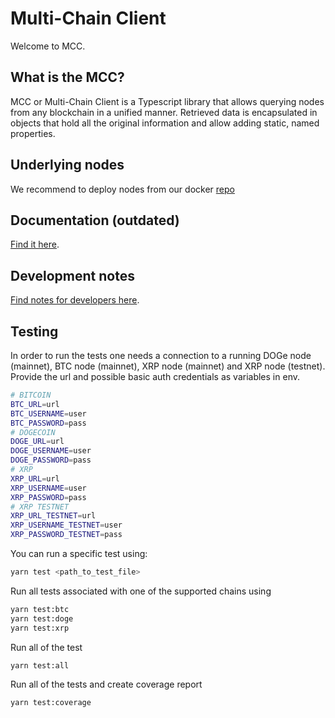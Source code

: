 # Multi-Chain Client

Welcome to MCC.

## What is the MCC?

MCC or Multi-Chain Client is a Typescript library that allows querying nodes from any blockchain in a unified manner. Retrieved data is encapsulated in objects that hold all the original information and allow adding static, named properties.

## Underlying nodes

We recommend to deploy nodes from our docker [repo](https://github.com/flare-foundation/connected-chains-docker)


## Documentation (outdated)

[Find it here](./docs/README.md).

## Development notes

[Find notes for developers here](./docs/forDeveloment.md).


## Testing
In order to run the tests one needs a connection to a running DOGe node (mainnet), BTC node (mainnet), XRP node (mainnet) and XRP node (testnet). Provide the url and possible basic auth credentials as variables in env.
```sh
# BITCOIN
BTC_URL=url
BTC_USERNAME=user
BTC_PASSWORD=pass
# DOGECOIN
DOGE_URL=url
DOGE_USERNAME=user
DOGE_PASSWORD=pass
# XRP
XRP_URL=url
XRP_USERNAME=user
XRP_PASSWORD=pass
# XRP TESTNET
XRP_URL_TESTNET=url
XRP_USERNAME_TESTNET=user
XRP_PASSWORD_TESTNET=pass
```

You can run a specific test using:
```sh
yarn test <path_to_test_file>
```
Run all tests associated with one of the supported chains using 
```sh
yarn test:btc
yarn test:doge
yarn test:xrp
```
Run all of the test
```sh
yarn test:all
```
Run all of the tests and create coverage report
```sh
yarn test:coverage
```